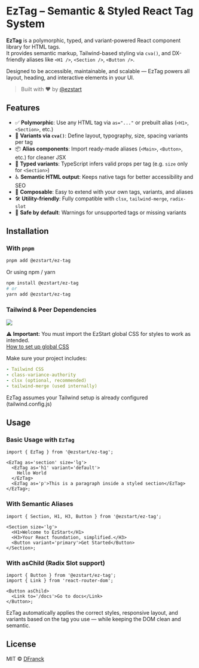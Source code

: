 # EzTag – Semantic & Styled React Tag System

**EzTag** is a polymorphic, typed, and variant-powered React component library for HTML tags.  
It provides semantic markup, Tailwind-based styling via `cva()`, and DX-friendly aliases like `<H1 />`, `<Section />`, `<Button />`.

Designed to be accessible, maintainable, and scalable — EzTag powers all layout, heading, and interactive elements in your UI.

> Built with ❤️ by [@ezstart](https://github.com/DFranck/ez-start)

## Features

- ✅ **Polymorphic**: Use any HTML tag via `as="..."` or prebuilt alias (`<H1>`, `<Section>`, etc.)
- 🎨 **Variants via `cva()`**: Define layout, typography, size, spacing variants per tag
- 📦 **Alias components**: Import ready-made aliases (`<Main>`, `<Button>`, etc.) for cleaner JSX
- 🧠 **Typed variants**: TypeScript infers valid props per tag (e.g. `size` only for `<Section>`)
- ♿️ **Semantic HTML output**: Keeps native tags for better accessibility and SEO
- 🧩 **Composable**: Easy to extend with your own tags, variants, and aliases
- 🛠 **Utility-friendly**: Fully compatible with `clsx`, `tailwind-merge`, `radix-slot`
- 🧪 **Safe by default**: Warnings for unsupported tags or missing variants

## Installation

### With `pnpm`

```bash
pnpm add @ezstart/ez-tag
```

Or using npm / yarn

```bash
npm install @ezstart/ez-tag
# or
yarn add @ezstart/ez-tag
```

### Tailwind & Peer Dependencies

[![](https://img.shields.io/badge/Download%20EzStart%20globals.css-blue)](https://raw.githubusercontent.com/DFranck/ez-start/main/packages/ui/styles/globals.css)

⚠️ **Important:** You must import the EzStart global CSS for styles to work as intended.  
[How to set up global CSS](../../ui/docs/usage-global-css.md)

Make sure your project includes:

```yaml
- Tailwind CSS
- class-variance-authority
- clsx (optional, recommended)
- tailwind-merge (used internally)
```

EzTag assumes your Tailwind setup is already configured (tailwind.config.js)

## Usage

### Basic Usage with `EzTag`

```tsx
import { EzTag } from '@ezstart/ez-tag';

<EzTag as='section' size='lg'>
  <EzTag as='h1' variant='default'>
    Hello World
  </EzTag>
  <EzTag as='p'>This is a paragraph inside a styled section</EzTag>
</EzTag>;
```

### With Semantic Aliases

```tsx
import { Section, H1, H3, Button } from '@ezstart/ez-tag';

<Section size='lg'>
  <H1>Welcome to EzStart</H1>
  <H3>Your React foundation, simplified.</H3>
  <Button variant='primary'>Get Started</Button>
</Section>;
```

### With asChild (Radix Slot support)

```tsx
import { Button } from '@ezstart/ez-tag';
import { Link } from 'react-router-dom';

<Button asChild>
  <Link to='/docs'>Go to docs</Link>
</Button>;
```

EzTag automatically applies the correct styles, responsive layout, and variants based on the tag you use — while keeping the DOM clean and semantic.

## License

MIT © [DFranck](https://github.com/DFranck)
